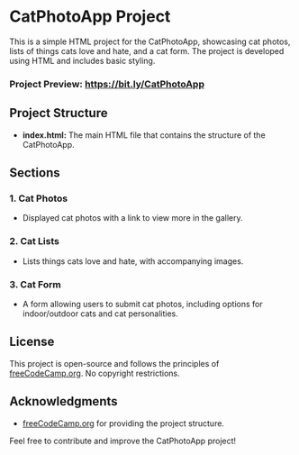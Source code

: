 # CatPhotoApp Project

This is a simple HTML project for the CatPhotoApp, showcasing cat photos, lists of things cats love and hate, and a cat form. The project is developed using HTML and includes basic styling.

### Project Preview: https://bit.ly/CatPhotoApp

## Project Structure

- **index.html:** The main HTML file that contains the structure of the CatPhotoApp.

## Sections

### 1. Cat Photos
- Displayed cat photos with a link to view more in the gallery.

### 2. Cat Lists
- Lists things cats love and hate, with accompanying images.

### 3. Cat Form
- A form allowing users to submit cat photos, including options for indoor/outdoor cats and cat personalities.

## License

This project is open-source and follows the principles of [freeCodeCamp.org](https://www.freecodecamp.org). No copyright restrictions.

## Acknowledgments

- [freeCodeCamp.org](https://www.freecodecamp.org) for providing the project structure.

Feel free to contribute and improve the CatPhotoApp project!
